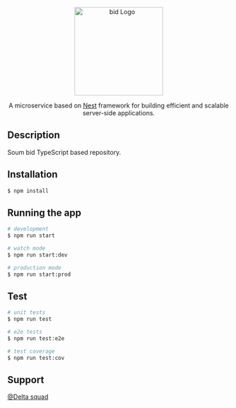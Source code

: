 <p align="center">
  <a href="https://github.com/soum-sa/bid.git" target="blank"><img src="https://github.com/soum-sa/bid/blob/main/img/logo-small.svg" width="200" alt="bid Logo" /></a>
</p>

[circleci-image]: https://img.shields.io/circleci/build/github/nestjs/nest/master?token=abc123def456
[circleci-url]: https://circleci.com/gh/nestjs/nest

  <p align="center">A microservice based on  <a href="https://docs.nestjs.com/" target="_blank">Nest</a> framework for building efficient and scalable server-side applications.</p>

## Description

Soum bid TypeScript based repository.

## Installation

```bash
$ npm install
```

## Running the app

```bash
# development
$ npm run start

# watch mode
$ npm run start:dev

# production mode
$ npm run start:prod
```

## Test


```bash
# unit tests
$ npm run test

# e2e tests
$ npm run test:e2e

# test coverage
$ npm run test:cov
```

## Support

[@Delta squad](https://app.slack.com/client/T023CPE73N1/C03KUMA2F1V)
